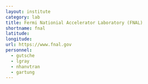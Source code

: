 ```yaml
---
layout: institute
category: lab
title: Fermi Nationial Accelerator Laboratory (FNAL)
shortname: fnal
latitude: 
longitude: 
url: https://www.fnal.gov
personnel:
  - gutsche
  - lgray
  - nhanvtran
  - gartung
---
```



